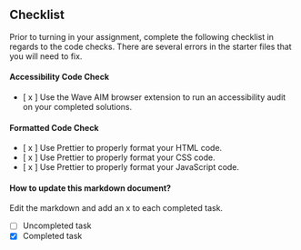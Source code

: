## Checklist

Prior to turning in your assignment, complete the following checklist in regards to the code checks. There are several errors in the starter files that you will need to fix.

#### Accessibility Code Check

- [ x ] Use the Wave AIM browser extension to run an accessibility audit on your completed solutions.

#### Formatted Code Check

- [ x ] Use Prettier to properly format your HTML code.
- [ x ] Use Prettier to properly format your CSS code.
- [ x ] Use Prettier to properly format your JavaScript code.

#### How to update this markdown document?

Edit the markdown and add an x to each completed task.

- [ ] Uncompleted task
- [x] Completed task
